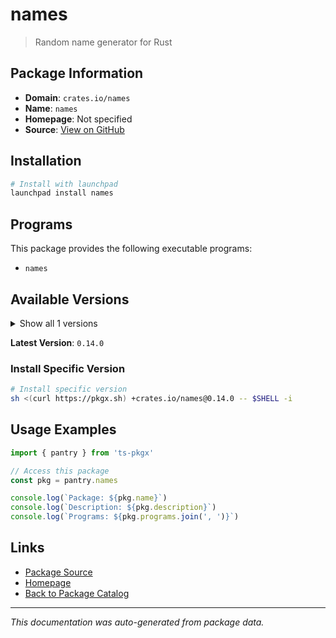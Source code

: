 # names

> Random name generator for Rust

## Package Information

- **Domain**: `crates.io/names`
- **Name**: `names`
- **Homepage**: Not specified
- **Source**: [View on GitHub](https://github.com/pkgxdev/pantry/tree/main/projects/crates.io/names/package.yml)

## Installation

```bash
# Install with launchpad
launchpad install names
```

## Programs

This package provides the following executable programs:

- `names`

## Available Versions

<details>
<summary>Show all 1 versions</summary>

- `0.14.0`

</details>

**Latest Version**: `0.14.0`

### Install Specific Version

```bash
# Install specific version
sh <(curl https://pkgx.sh) +crates.io/names@0.14.0 -- $SHELL -i
```

## Usage Examples

```typescript
import { pantry } from 'ts-pkgx'

// Access this package
const pkg = pantry.names

console.log(`Package: ${pkg.name}`)
console.log(`Description: ${pkg.description}`)
console.log(`Programs: ${pkg.programs.join(', ')}`)
```

## Links

- [Package Source](https://github.com/pkgxdev/pantry/tree/main/projects/crates.io/names/package.yml)
- [Homepage](#)
- [Back to Package Catalog](../package-catalog.md)

---

*This documentation was auto-generated from package data.*
